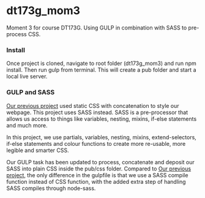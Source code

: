# dt173g_mom3
Moment 3 for course DT173G. Using GULP in combination with SASS to pre-process CSS.

### Install

Once project is cloned, navigate to root folder (dt173g_mom3) and run npm install. Then run gulp from terminal. This will create a pub folder and start a local live server.

### GULP and SASS

[Our previous project](https://github.com/nipa1902/dt173g_mom2 "DT173G mom2") used static CSS with concatenation to style our webpage. This project uses SASS instead. SASS is a pre-processor that allows us access to things like variables, nesting, mixins, if-else statements and much more. 

In this project, we use partials, variables, nesting, mixins, extend-selectors, if-else statements and colour functions to create more re-usable, more legible and smarter CSS. 

Our GULP task has been updated to process, concatenate and deposit our SASS into plain CSS inside the pub/css folder. Compared to [Our previous project](https://github.com/nipa1902/dt173g_mom2 "DT173G mom2"), the only difference in the gulpfile is that we use a SASS compile function instead of CSS function, with the added extra step of handling SASS compiles through node-sass.
